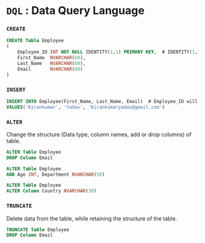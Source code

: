 # `DQL` : Data Query Language

### `CREATE` 
```sql
CREATE Table Employee
(
    Employee_ID INT NOT NULL IDENTITY(1,1) PRIMARY KEY,  # IDENTITY(1,1) Start from 1 and Increment by 1 
    First_Name  NVARCHAR(60),
    Last_Name   NVARCHAR(60),
    Email       NVARCHAR(60)
)
```

### `INSERT`
```sql
INSERT INTO Employee(First_Name, Last_Name, Email)  # Employee_ID will increment automatically. 
VALUES('Kirankumar', 'Yadav', 'Kirankumaryadav@gmail.com')
```

### `ALTER`
Change the structure (Data type, column names, add or drop columns) of table.
```sql
ALTER Table Employee
DROP Column Email
```
```sql
ALTER Table Employee
ADD Age INT, Department NVARCHAR(50)
```
```sql
ALTER Table Employee
ALTER Column Country NVARCHAR(30)
```

### `TRUNCATE`
Delete data from the table, while retaining the structure of the table.
```sql
TRUNCATE Table Employee
DROP Column Email
```
